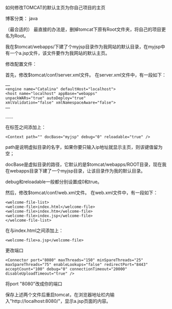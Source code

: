 如何修改TOMCAT的默认主页为你自己项目的主页

博客分类： java
 
（最合适的）
最直接的办法是，删掉tomcat下原有Root文件夹，将自己的项目更名为Root。

我在$tomcat/webapps/下建了个myjsp目录作为我网站的默认目录，在myjsp中有一个a.jsp文件，该文件要作为我网站的默认主页。

修改配置文件：

首先，修改$tomcat/conf/server.xml文件。
在server.xml文件中，有一段如下：

    ……
    <engine name="Catalina" defaultHost="localhost">
    <host name="localhost" appBase="webapps"
    unpackWARs="true" autoDeploy="true"
    xmlValidation="false" xmlNamespaceAware="false">
    ……
<host>
</engine>
……

在<host></host>标签之间添加上：

    <Context path="" docBase="myjsp" debug="0" reloadable="true" />

path是说明虚拟目录的名字，如果你要只输入ip地址就显示主页，则该键值留为空；

docBase是虚拟目录的路径，它默认的是$tomcat/webapps/ROOT目录，现在我在webapps目录下建了一个myjsp目录，让该目录作为我的默认目录。

debug和reloadable一般都分别设置成0和true。

然后，修改$tomcat/conf/web.xml文件。
在web.xml文件中，有一段如下：

    <welcome-file-list>
    <welcome-file>index.html</welcome-file>
    <welcome-file>index.htm</welcome-file>
    <welcome-file>index.jsp</welcome-file>
    </welcome-file-list>

在<welcome-file-list>与<welcome-file>index.html</welcome-file>之间添加上：

    <welcome-file>a.jsp</welcome-file>

更改端口

    <Connector port="8080" maxThreads="150" minSpareThreads="25" maxSpareThreads="75" enableLookups="false" redirectPort="8443" acceptCount="100" debug="0" connectionTimeout="20000" disableUploadTimeout="true" /> 


将port "8080"改成你的端口

保存上述两个文件后重启tomcat，在浏览器地址栏内输入"http://localhost:8080/"，显示a.jsp页面的内容。